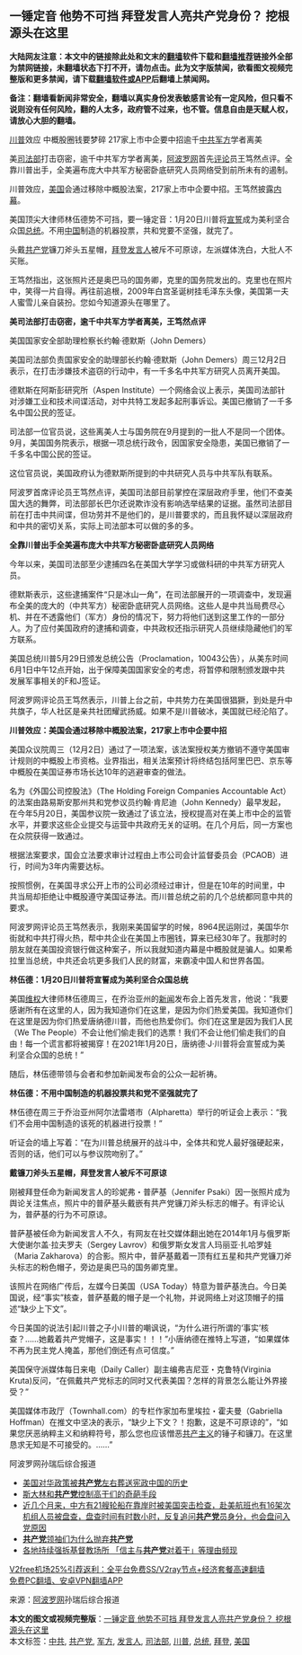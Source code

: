  <h2>一锤定音 他势不可挡 拜登发言人亮共产党身份？ 挖根源头在这里</h2> <p class="notice"><b>大陆网友注意：本文中的链接除此处和文末的<a href="https://github.com/bannedbook/fanqiang" >翻墙</a>软件下载和<a href="https://github.com/killgcd/justmysocks/blob/master/README.md">翻墙推荐</a>链接外全部为禁网链接，未翻墙状态下打不开，请勿点击。此为文字版禁闻，欲看图文视频完整版和更多禁闻，请下载<a href="https://github.com/bannedbook/fanqiang">翻墙软件或APP</a>后翻墙上禁闻网。</p><p>备注：翻墙看新闻非常安全，翻墙以真实身份发表敏感言论有一定风险，但只看不说则没有任何风险，翻的人太多，政府管不过来，也不管。信息自由是天赋人权，请放心大胆的翻墙。</b></p>  <div class="entry"> <p id="summary"><a href="https://www.bannedbook.org/bnews/tag/%e5%b7%9d%e6%99%ae/" class="st_tag internal_tag" rel="tag" title="标签 川普 下的日志">川普</a>效应 中概股圈钱要梦碎 217家上市中企要中招逾千<a href="https://www.bannedbook.org/bnews/tag/%e4%b8%ad%e5%85%b1/" class="st_tag internal_tag" rel="tag" title="标签 中共 下的日志">中共</a><a href="https://www.bannedbook.org/bnews/tag/%E5%86%9B%E6%96%B9/" class="st_tag internal_tag" rel="tag" title="标签 军方 下的日志">军方</a>学者离美</p> <p>美<a href="https://www.bannedbook.org/bnews/tag/%e5%8f%b8%e6%b3%95%e9%83%a8/" class="st_tag internal_tag" rel="tag" title="标签 司法部 下的日志">司法部</a>打击窃密，逾千中共军方学者离美，<span class='wp_keywordlink_affiliate'><a href="https://www.aboluowang.com/" title="阿波罗网" target="_blank">阿波罗网</a></span>首先<span class='wp_keywordlink_affiliate'><a href="https://www.bannedbook.org/bnews/comments/" title="新闻评论" target="_blank">评论</a></span>员王笃然点评。全靠川普出手，全美遍布庞大中共军方秘密卧底研究人员网络受到前所未有的遏制。</p> <p>川普效应，<a href="https://www.bannedbook.org/bnews/tag/%e7%be%8e%e5%9b%bd/" class="st_tag internal_tag" rel="tag" title="标签 美国 下的日志">美国</a>会通过移除中概股法案，217家上市中企要中招。王笃然披露<span class='wp_keywordlink_affiliate'><a href="https://www.bannedbook.org/bnews/ccpdope/" title="中共高层内幕" target="_blank">内幕</a></span>。</p> <p>美国顶尖大律师林伍德势不可挡，要一锤定音：1月20日川普将<span class='wp_keywordlink'><a href="https://www.bannedbook.org/forum5/topic17.html" title="宣誓与预言" target="_blank">宣誓</a></span>成为美利坚合众国<a href="https://www.bannedbook.org/bnews/tag/%e6%80%bb%e7%bb%9f/" class="st_tag internal_tag" rel="tag" title="标签 总统 下的日志">总统</a>。不用<span class='wp_keywordlink_affiliate'><a href="https://www.bannedbook.org/" title="中国" target="_blank">中国</a></span>制造的机器投票，共和党要不坚强，就完了。</p> <p>头戴<a href="https://www.bannedbook.org/bnews/tag/%e5%85%b1%e4%ba%a7%e5%85%9a/" class="st_tag internal_tag" rel="tag" title="标签 共产党 下的日志">共产党</a>镰刀斧头五星帽，<a href="https://www.bannedbook.org/bnews/tag/%e6%8b%9c%e7%99%bb/" class="st_tag internal_tag" rel="tag" title="标签 拜登 下的日志">拜登</a><a href="https://www.bannedbook.org/bnews/tag/%E5%8F%91%E8%A8%80%E4%BA%BA/" class="st_tag internal_tag" rel="tag" title="标签 发言人 下的日志">发言人</a>被斥不可原谅，左派媒体洗白，大批人不买账。</p> <p>王笃然指出，这张照片还是奥巴马的国务卿，克里的国务院发出的。克里也在照片中，笑得一片自得。再往前追根，2009年白宫圣诞树挂毛泽东头像，美国第一夫人蜜雪儿亲自装扮。您如今知道源头在哪里了。</p> <p><strong>美司法部打击窃密，逾千中共军方学者离美，王笃然点评</strong></p> <p>美国国家安全部助理检察长约翰‧德默斯（John Demers）</p> <p>美国司法部负责国家安全的助理部长约翰‧德默斯（John Demers）周三12月2日表示，在打击涉嫌技术盗窃的行动中，有一千多名中共军方研究人员离开美国。</p>  <p>德默斯在阿斯彭研究所（Aspen Institute）一个网络会议上表示，美国司法部针对涉嫌工业和技术间谍活动，对中共特工发起多起刑事诉讼。美国已撤销了一千多名中国公民的签证。</p> <p>司法部一位官员说，这些离美人士与国务院在9月提到的一批人不是同一个团体。9月，美国国务院表示，根据一项总统行政令，因国家安全隐患，美国已撤销了一千多名中国公民的签证。</p> <p>这位官员说，美国政府认为德默斯所提到的中共研究人员与中共军队有联系。</p> <p>阿波罗首席评论员王笃然点评，美国司法部目前掌控在深层政府手里，他们不查美国大选的舞弊，司法部部长巴尔还说欺诈没有影响选举结果的证据。虽然司法部目前在打击中共间谍，但功劳并不是他们的，是川普要求的，而且我怀疑以深层政府和中共的密切关系，实际上司法部本可以做的多的多。</p> <p><strong>全靠川普出手全美遍布庞大中共军方秘密卧底研究人员网络</strong></p> <p>今年以来，美国司法部至少逮捕四名在美国大学学习或做科研的中共军方研究人员。</p> <p>德默斯表示，这些逮捕案件“只是冰山一角”，在司法部展开的一项调查中，发现遍布全美的庞大的（中共军方）秘密卧底研究人员网络。这些人是中共当局费尽心机、并在不透露他们（军方）身份的情况下，努力将他们送到这里工作的一部分人。为了应付美国政府的逮捕和调查，中共政权还指示研究人员继续隐藏他们的军方联系。</p> <p>美国总统川普5月29日颁发总统公告（Proclamation，10043公告），从美东时间6月1日中午12点开始，出于保障美国国家安全的考虑，将暂停和限制颁发跟中共发展军事相关的F和J签证。</p> <p>阿波罗网评论员王笃然表示，川普上台之前，中共势力在美国很猖獗，到处是升中共旗子，华人社区是亲共社团耀武扬威。如果不是川普破冰，美国就已经沦陷了。</p>  <p><strong>川普效应：美国会通过移除中概股法案，217家上市中企要中招</strong></p> <p>美国众议院周三（12月2日）通过了一项法案，该法案授权美方撤销不遵守美国审计规则的中概股上市资格。业界指出，相关法案预计将终结包括阿里巴巴、京东等中概股在美国证券市场长达10年的逃避审查的做法。</p> <p>名为《外国公司控股法》（The Holding Foreign Companies Accountable Act）的法案由路易斯安那州共和党参议员约翰·肯尼迪（John Kennedy）最早发起，在今年5月20日，美国参议院一致通过了该立法，授权提高对在美上市中企的监管水平，并要求这些企业提交与运营中共政府无关的证明。在几个月后，同一方案也在众院获得一致通过。</p> <p>根据法案要求，国会立法要求审计过程由上市公司会计监督委员会（PCAOB）进行，时间为3年内需要达标。</p> <p>按照惯例，在美国寻求公开上市的公司必须经过审计，但是在10年的时间里，中共当局却拒绝让中概股遵守美国证券法。而川普总统之前的几个总统都同意中共的要求。</p> <p>阿波罗网评论员王笃然表示，我刚来美国留学的时候，8964民运刚过，美国华尔街就和中共打得火热，帮中共企业在美国上市圈钱，算来已经30年了。我那时的朋友就在美国投资银行做这种案子，所以我就知道内幕是中概股就是骗人。如果希拉里当总统，中共还会坑更多我们人民的财富，来霸凌中国人和世界各国。</p> <p><strong>林伍德：1月20日川普将宣誓成为美利坚合众国总统</strong></p> <p>美国<span class='wp_keywordlink_affiliate'><a href="https://www.bannedbook.org/bnews/weiquan/" title="维权" target="_blank">维权</a></span>大律师林伍德周三，在乔治亚州的<span class='wp_keywordlink_affiliate'><a href="https://www.bannedbook.org/" title="新闻">新闻</a></span>发布会上首先发言，他说：“我要感谢所有在这里的人，因为我知道你们在这里，是因为你们热爱美国。我知道你们在这里是因为你们热爱唐纳德川普，而他也热爱你们。你们在这里是因为我们人民（We The People）不会让他们偷走我们的选票！我们不会让他们偷走我们的自由！每一个谎言都将被揭穿！在2021年1月20日，唐纳德·J·川普将会宣誓成为美利坚合众国的总统！”</p> <p>随后，林伍德带领与会者和参加新闻发布会的公众一起祈祷。</p>  <p><strong>林伍德：不用中国制造的机器投票共和党不坚强就完了</strong></p> <p>林伍德在周三于乔治亚州阿尔法雷塔市（Alpharetta）举行的听证会上表示：“我们不会用中国制造的该死的机器进行投票！”</p> <p>听证会的墙上写着：“在为川普总统展开的战斗中，全体共和党人最好强硬起来，否则的话，他们可以与参议院吻别了。”</p> <p><strong>戴镰刀斧头五星帽，拜登发言人被斥不可原谅</strong></p> <p>刚被拜登任命为新闻发言人的珍妮弗・普萨基（Jennifer Psaki）因一张照片成为舆论关注焦点，照片中的普萨基头戴嵌有共产党镰刀斧头标志的帽子。有评论认为，普萨基的行为不可原谅。</p> <p>普萨基被任命为新闻发言人不久，有网友在社交媒体翻出她在2014年1月与俄罗斯大使谢尔盖‧拉夫罗夫（Sergey Lavrov）和俄罗斯女发言人玛丽亚‧扎哈罗娃（Maria Zakharova）的合影。照片中，普萨基戴着一顶有红五星和共产党镰刀斧头标志的粉色帽子，旁边是奥巴马的国务卿克里。</p> <p>该照片在网络广传后，左媒今日美国（USA Today）特意为普萨基洗白。今日美国说，经“事实”核查，普萨基戴的帽子是一个礼物，并说网络上对这顶帽子的描述“缺少上下文”。</p> <p>今日美国的说法引起川普之子小川普的嘲讽说，“为什么进行所谓的‘事实’核查？……她戴着共产党帽子，这是事实！！！”小唐纳德在推特上写道，“如果媒体不再为民主党人掩盖，那他们倒还有点可信度。”</p> <p>美国保守派媒体每日来电（Daily Caller）副主编弗吉尼亚・克鲁特(Virginia Kruta)反问，“在佩戴共产党标志的同时又代表美国？怎样的背景怎么能让外界接受？”</p>  <p>美国媒体市政厅（Townhall.com）的专栏作家加布里埃拉・霍夫曼（Gabriella Hoffman）在推文中坚决的表示，“缺少上下文？！抱歉，这是不可原谅的”，“如果您厌恶纳粹主义和纳粹符号，那么您也应该憎恶<span class='wp_keywordlink'><a href="https://www.bannedbook.org/forum2/topic6177.html" title="《共产主义的终极目的》" target="_blank">共产主义</a></span>的锤子和镰刀。在这里恳求无知是不可接受的。……”</p> <p>阿波罗网孙瑞后综合报道</p> <ul class='op-related-articles' title='相关阅读'> <li><a href='https://www.bannedbook.org/bnews/comments/20201203/1441377.html' target='_blank'>美国对华政策被<b>共产党</b>左右葬送宪政中国的历史</a></li> <li><a href='https://www.bannedbook.org/bnews/cnnews/20201203/1441174.html' target='_blank'>斯大林和<b>共产党</b>控制高干们的奇葩手段</a></li> <li><a href='https://www.bannedbook.org/bnews/bannedvideo/20201203/1441044.html' target='_blank'>近几个月来，中方有21艘轮船在靠岸时被美国突击检查，赴美航班也有16架次机组人员被盘查，盘查时间有时数小时，反复追问<b>共产党</b>员身分，也会盘问入党原因</a></li> <li><a href='https://www.bannedbook.org/bnews/bannedvideo/20201202/1440398.html' target='_blank'><b>共产党</b>领袖们为什么抛弃<b>共产党</b></a></li> <li><a href='https://www.bannedbook.org/bnews/headline/20201201/1439944.html' target='_blank'>各地持续强拆基督教场所 「信主与<b>共产党</b>对着干」等理由频现</a></li> </ul> <p class="texttj"> <a href="https://www.bannedbook.org/forum23/topic22702.html" target="_blank">V2free机场25%引荐返利：全平台免费SS/V2ray节点+经济套餐高速翻墙</a><br/> <a href="https://github.com/bannedbook/fanqiang/wiki/%E7%A6%81%E9%97%BB%E7%BD%91%E5%AE%89%E5%8D%93%E7%BF%BB%E5%A2%99%E6%96%B0%E9%97%BBAPP" target="_blank">免费PC翻墙、安卓VPN翻墙APP</a></p><p> 来源：<a href="https://www.aboluowang.com/2020/1204/1530148.html" target="_blank">阿波罗网</a>孙瑞后综合报道 </p><a name='sharetosocial'></a>       <div><b>本文的图文或视频完整版</b>：<a href='https://www.bannedbook.org/bnews/topimagenews/20201204/1441655.html'>一锤定音 他势不可挡 拜登发言人亮共产党身份？ 挖根源头在这里</a></div>  </div><!--END ENTRY--> <div class="postfooter"> <div>本文标签：<a href="https://www.bannedbook.org/bnews/tag/%e4%b8%ad%e5%85%b1/" rel="tag">中共</a>, <a href="https://www.bannedbook.org/bnews/tag/%e5%85%b1%e4%ba%a7%e5%85%9a/" rel="tag">共产党</a>, <a href="https://www.bannedbook.org/bnews/tag/%E5%86%9B%E6%96%B9/" rel="tag">军方</a>, <a href="https://www.bannedbook.org/bnews/tag/%E5%8F%91%E8%A8%80%E4%BA%BA/" rel="tag">发言人</a>, <a href="https://www.bannedbook.org/bnews/tag/%e5%8f%b8%e6%b3%95%e9%83%a8/" rel="tag">司法部</a>, <a href="https://www.bannedbook.org/bnews/tag/%e5%b7%9d%e6%99%ae/" rel="tag">川普</a>, <a href="https://www.bannedbook.org/bnews/tag/%e6%80%bb%e7%bb%9f/" rel="tag">总统</a>, <a href="https://www.bannedbook.org/bnews/tag/%e6%8b%9c%e7%99%bb/" rel="tag">拜登</a>, <a href="https://www.bannedbook.org/bnews/tag/%e7%be%8e%e5%9b%bd/" rel="tag">美国</a></div>  </div><!--END POSTFOOTER--> 